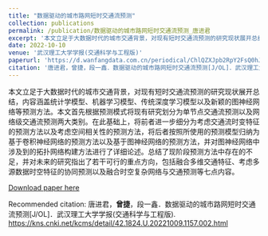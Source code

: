 ```yaml
---
title: "数据驱动的城市路网短时交通流预测"
collection: publications
permalink: /publication/数据驱动的城市路网短时交通流预测_唐进君
excerpt: '本文立足于大数据时代的城市交通背景，对现有短时交通流预测的研究现状展开总结，内容涵盖统计学模型、机器学习模型、传统深度学习模型以及新颖的图神经网络等预测方法。本文首先根据预测模式将现有研究划分为单节点交通流预测以及网络级交通流预测两大类别。在此基础上，将前者进一步细分为考虑交通流时变特征的预测方法以及考虑空间相关性的预测方法，将后者按照所使用的预测模型归纳为基于卷积神经网络的预测方法以及基于图神经网络的预测方法，并对图神经网络中涉及到的拓扑网络构建方法进行了详细论述。总结了现阶段预测方法中存在的不足，并对未来的研究指出了若干可行的重点方向，包括融合多维交通特征、考虑多源数据时空特征的协同预测以及融合时空复杂网络与交通预测等七点内容。'
date: 2022-10-10
venue: '武汉理工大学学报(交通科学与工程版)'
paperurl: 'https://d.wanfangdata.com.cn/periodical/ChlQZXJpb2RpY2FsQ0hJTmV3UzIwMjMwODMxEhN3aGp0a2pkeHhiMjAyMjA1MDA1GghhOXdvYW82Nw%3D%3'
citation: '唐进君，曾捷，段一鑫．数据驱动的城市路网短时交通流预测[J/OL]．武汉理工大学学报(交通科学与工程版).https://kns.cnki.net/kcms/detail/42.1824.U.20221009.1157.002.html'
---
```

本文立足于大数据时代的城市交通背景，对现有短时交通流预测的研究现状展开总结，内容涵盖统计学模型、机器学习模型、传统深度学习模型以及新颖的图神经网络等预测方法。本文首先根据预测模式将现有研究划分为单节点交通流预测以及网络级交通流预测两大类别。在此基础上，将前者进一步细分为考虑交通流时变特征的预测方法以及考虑空间相关性的预测方法，将后者按照所使用的预测模型归纳为基于卷积神经网络的预测方法以及基于图神经网络的预测方法，并对图神经网络中涉及到的拓扑网络构建方法进行了详细论述。总结了现阶段预测方法中存在的不足，并对未来的研究指出了若干可行的重点方向，包括融合多维交通特征、考虑多源数据时空特征的协同预测以及融合时空复杂网络与交通预测等七点内容。

[Download paper here](http://SunderlandAJ-1130.github.io/files/数据驱动的城市路网短时交通流预测_唐进君.pdf)

Recommended citation: 唐进君，**曾捷**，段一鑫．数据驱动的城市路网短时交通流预测[J/OL]．武汉理工大学学报(交通科学与工程版). https://kns.cnki.net/kcms/detail/42.1824.U.20221009.1157.002.html

